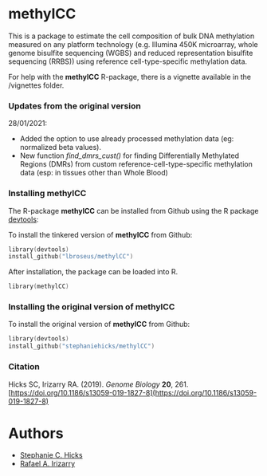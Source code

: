# methylCC

This is a package to estimate the cell composition 
    of bulk DNA methylation measured on any 
    platform technology (e.g. Illumina 450K microarray, 
    whole genome bisulfite sequencing (WGBS) and 
    reduced representation bisulfite sequencing (RRBS))
    using reference cell-type-specific methylation data. 

For help with the **methylCC** R-package, there is a vignette available in the /vignettes folder.

### Updates from the original version

28/01/2021:
* Added the option to use already processed methylation data 
(eg: normalized beta values).  
* New function *find_dmrs_cust()* for finding Differentially Methylated Regions (DMRs) from
custom reference-cell-type-specific methylation data (esp: in tissues other than Whole Blood)
  
### Installing methylCC

The R-package **methylCC** can be installed from Github using the R 
package [devtools](https://github.com/hadley/devtools): 

To install the tinkered version of **methylCC** from Github:
```s
library(devtools)
install_github("lbroseus/methylCC")
```

After installation, the package can be loaded into R.
```s
library(methylCC)
```

### Installing the original version of methylCC

To install the original version of **methylCC** from Github:

```s
library(devtools)
install_github("stephaniehicks/methylCC")
```

### Citation 

Hicks SC, Irizarry RA. (2019). _Genome Biology_ **20**, 261. [https://doi.org/10.1186/s13059-019-1827-8](https://doi.org/10.1186/s13059-019-1827-8)

# Authors

* [Stephanie C. Hicks](https://github.com/stephaniehicks)
* [Rafael A. Irizarry](https://github.com/ririzarr)
